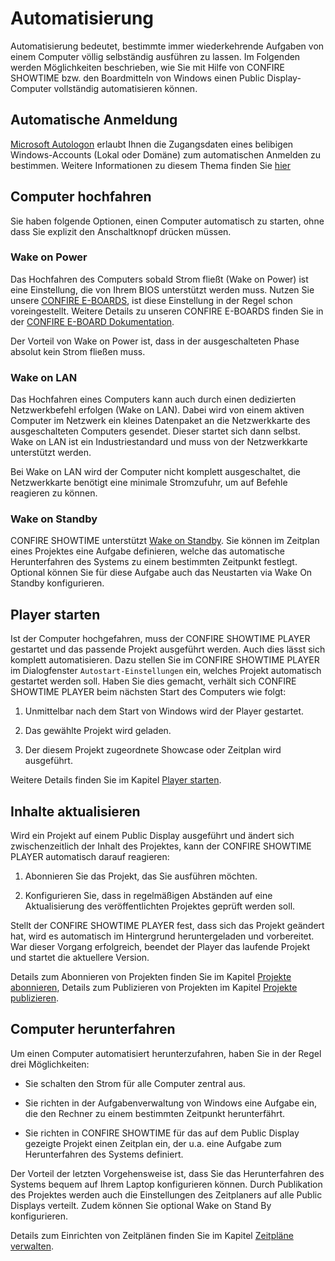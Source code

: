 # Automatisierung

Automatisierung bedeutet, bestimmte immer wiederkehrende Aufgaben von einem Computer völlig selbständig ausführen zu lassen. Im Folgenden werden Möglichkeiten beschrieben, wie Sie mit Hilfe von CONFIRE SHOWTIME bzw. den Boardmitteln von Windows einen Public Display-Computer vollständig automatisieren können.

## Automatische Anmeldung

[Microsoft Autologon](https://docs.microsoft.com/de-de/sysinternals/downloads/autologon) erlaubt Ihnen die Zugangsdaten eines belibigen Windows-Accounts (Lokal oder Domäne) zum automatischen Anmelden zu bestimmen. Weitere Informationen zu diesem Thema finden Sie [hier](autologon.md)

## Computer hochfahren

Sie haben folgende Optionen, einen Computer automatisch zu starten, ohne dass Sie explizit den Anschaltknopf drücken müssen.

### Wake on Power

Das Hochfahren des Computers sobald Strom fließt (Wake on Power) ist eine Einstellung, die von Ihrem BIOS unterstützt werden muss. Nutzen Sie unsere [CONFIRE E-BOARDS], ist diese Einstellung in der Regel schon voreingestellt. Weitere Details zu unseren CONFIRE E-BOARDS finden Sie in der [CONFIRE E-BOARD Dokumentation].

Der Vorteil von Wake on Power ist, dass in der ausgeschalteten Phase absolut kein Strom fließen muss.

### Wake on LAN

Das Hochfahren eines Computers kann auch durch einen dedizierten Netzwerkbefehl erfolgen (Wake on LAN). Dabei wird von einem aktiven Computer im Netzwerk ein kleines Datenpaket an die Netzwerkkarte des ausgeschalteten Computers gesendet. Dieser startet sich dann selbst. Wake on LAN ist ein Industriestandard und muss von der Netzwerkkarte unterstützt werden. 

Bei Wake on LAN wird der Computer nicht komplett ausgeschaltet, die Netzwerkkarte benötigt eine minimale Stromzufuhr, um auf Befehle reagieren zu können. 

### Wake on Standby

CONFIRE SHOWTIME unterstützt [Wake on Standby]. Sie können im Zeitplan eines Projektes eine Aufgabe definieren, welche das automatische Herunterfahren des Systems zu einem bestimmten Zeitpunkt festlegt. Optional können Sie für diese Aufgabe auch das Neustarten via Wake On Standby konfigurieren.

## Player starten

Ist der Computer hochgefahren, muss der CONFIRE SHOWTIME PLAYER gestartet und das passende Projekt ausgeführt werden. Auch dies lässt sich komplett automatisieren. Dazu stellen Sie im CONFIRE SHOWTIME PLAYER im Dialogfenster `Autostart-Einstellungen` ein, welches Projekt automatisch gestartet werden soll. Haben Sie dies gemacht, verhält sich CONFIRE SHOWTIME PLAYER beim nächsten Start des Computers wie folgt:

1. Unmittelbar nach dem Start von Windows wird der Player gestartet.

2. Das gewählte Projekt wird geladen.

3. Der diesem Projekt zugeordnete Showcase oder Zeitplan wird ausgeführt.

Weitere Details finden Sie im Kapitel [Player starten].

## Inhalte aktualisieren

Wird ein Projekt auf einem Public Display ausgeführt und ändert sich zwischenzeitlich der Inhalt des Projektes, kann der CONFIRE SHOWTIME PLAYER automatisch darauf reagieren:

1. Abonnieren Sie das Projekt, das Sie ausführen möchten.

2. Konfigurieren Sie, dass in regelmäßigen Abständen auf eine Aktualisierung des veröffentlichten Projektes geprüft werden soll.

Stellt der CONFIRE SHOWTIME PLAYER fest, dass sich das Projekt geändert hat, wird es automatisch im Hintergrund heruntergeladen und vorbereitet. War dieser Vorgang erfolgreich, beendet der Player das laufende Projekt und startet die aktuellere Version. 

Details zum Abonnieren von Projekten finden Sie im Kapitel [Projekte abonnieren], Details zum Publizieren von Projekten im Kapitel [Projekte publizieren].

## Computer herunterfahren

Um einen Computer automatisiert herunterzufahren, haben Sie in der Regel drei Möglichkeiten:

* Sie schalten den Strom für alle Computer zentral aus. 

* Sie richten in der Aufgabenverwaltung von Windows eine Aufgabe ein, die den Rechner zu einem bestimmten Zeitpunkt herunterfährt.

* Sie richten in CONFIRE SHOWTIME für das auf dem Public Display gezeigte Projekt einen Zeitplan ein, der u.a. eine Aufgabe zum Herunterfahren des Systems definiert. 

Der Vorteil der letzten Vorgehensweise ist, dass Sie das Herunterfahren des Systems bequem auf Ihrem Laptop konfigurieren können. Durch Publikation des Projektes werden auch die Einstellungen des Zeitplaners auf alle Public Displays verteilt. Zudem können Sie optional Wake on Stand By konfigurieren. 

Details zum Einrichten von Zeitplänen finden Sie im Kapitel [Zeitpläne verwalten].

[CONFIRE E-BOARDS]: http://eboard.stueber.de
[CONFIRE E-BOARD Dokumentation]: http://doc.eboard.stueber.de
[Wake on Standby]: ../simple-glossary.md#wakeonstandby
[Player starten]: ../howto/play-projects/start-player.md
[Projekte abonnieren]: ../howto/play-projects/subscribed-projects.md
[Projekte publizieren]: ../howto/publish-projects/README.md
[Zeitpläne verwalten]: ../howto/create-projects/manage-schedules/README.md